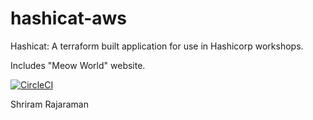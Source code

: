 # hashicat-aws
Hashicat: A terraform built application for use in Hashicorp workshops.

Includes "Meow World" website.

[![CircleCI](https://circleci.com/gh/hashicorp/hashicat-aws.svg?style=svg)](https://circleci.com/gh/hashicorp/hashicat-aws)

Shriram Rajaraman
